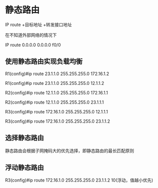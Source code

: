 # 静态路由

IP route +目标地址  +转发接口地址

在不知道外部网络的情况下

IP route 0.0.0.0 0.0.0.0 f0/0

## 使用静态路由实现负载均衡

R1(config)#ip route 23.1.1.0 255.255.255.0 172.16.1.2

R1(config)#ip route 23.1.1.0 255.255.255.0 12.1.1.2

R2(config)#ip route 12.1.1.0 255.255.255.0 172.16.1.1

R2(config)#ip route 12.1.1.0 255.255.255.0 23.1.1.1

R3(config)#ip route 172.16.1.0 255.255.255.0 12.1.1.1

R3(config)#ip route 172.16.1.0 255.255.255.0 23.1.1.2

## 选择静态路由

静态路由会根据子网掩码大的优先选择，即静态路由的最长匹配原则

## 浮动静态路由

R3(config)#ip route 172.16.1.0 255.255.255.0 23.1.1.2 10(浮动，值越小优先)

